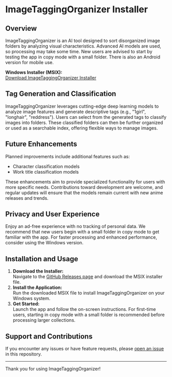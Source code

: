 # ImageTaggingOrganizer Installer

## Overview
ImageTaggingOrganizer is an AI tool designed to sort disorganized image folders by analyzing visual characteristics. Advanced AI models are used, so processing may take some time. New users are advised to start by testing the app in copy mode with a small folder. There is also an Android version for mobile use.

**Windows Installer (MSIX):**  
[Download ImageTaggingOrganizer Installer](https://github.com/ababas2022/ImageTaggingOrganizer_installer/releases/tag/v1.0.0.0)

## Tag Generation and Classification
ImageTaggingOrganizer leverages cutting-edge deep learning models to analyze image features and generate descriptive tags (e.g., "1girl", "longhair", "reddress"). Users can select from the generated tags to classify images into folders. These classified folders can then be further organized or used as a searchable index, offering flexible ways to manage images.

## Future Enhancements
Planned improvements include additional features such as:
- Character classification models
- Work title classification models

These enhancements aim to provide specialized functionality for users with more specific needs. Contributions toward development are welcome, and regular updates will ensure that the models remain current with new anime releases and trends.

## Privacy and User Experience
Enjoy an ad-free experience with no tracking of personal data. We recommend that new users begin with a small folder in copy mode to get familiar with the app. For faster processing and enhanced performance, consider using the Windows version.

## Installation and Usage
1. **Download the Installer:**  
   Navigate to the [GitHub Releases page](https://github.com/ababas2022/ImageTaggingOrganizer_installer/releases/tag/v1.0.0.0) and download the MSIX installer file.
2. **Install the Application:**  
   Run the downloaded MSIX file to install ImageTaggingOrganizer on your Windows system.
3. **Get Started:**  
   Launch the app and follow the on-screen instructions. For first-time users, starting in copy mode with a small folder is recommended before processing larger collections.

## Support and Contributions
If you encounter any issues or have feature requests, please [open an issue](https://github.com/ababas2022/ImageTaggingOrganizer_installer/issues) in this repository. 

---

Thank you for using ImageTaggingOrganizer!
